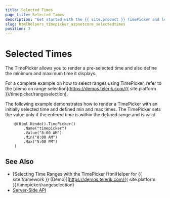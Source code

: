 ```yaml
---
title: Selected Times
page_title: Selected Times
description: "Get started with the {{ site.product }} TimePicker and learn how to set selected times and time ranges in the TimePicker."
slug: htmlhelpers_timepicker_aspnetcore_selectedtimes
position: 3
---
```


# Selected Times

The TimePicker allows you to render a pre-selected time and also define the minimum and maximum time it displays.

For a complete example on how to select ranges using TimePicker, refer to the [demo on range selection](https://demos.telerik.com/{{ site.platform }}/timepicker/rangeselection).

The following example demonstrates how to render a TimePicker with an initially selected time and defined min and max times. The TimePicker sets the value only if the entered time is within the defined range and is valid.

```Razor
    @(Html.Kendo().TimePicker()
        .Name("timepicker")
        .Value("8:00 AM")
        .Min("8:00 AM")
        .Max("5:00 PM")
    )
```

## See Also

* [Selecting Time Ranges with the TimePicker HtmlHelper for {{ site.framework }} (Demo)](https://demos.telerik.com/{{ site.platform }}/timepicker/rangeselection)
* [Server-Side API](/api/timepicker)
